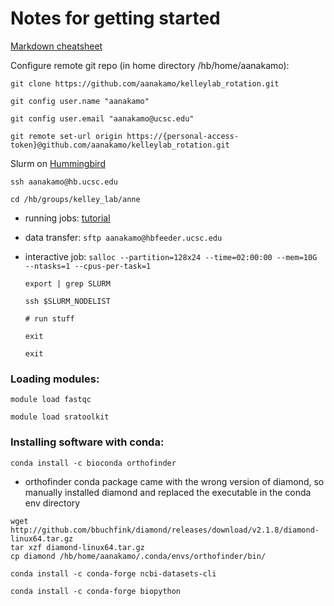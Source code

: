 # Notes for getting started

[Markdown cheatsheet](https://www.markdownguide.org/cheat-sheet/)

Configure remote git repo (in home directory /hb/home/aanakamo): 

`git clone https://github.com/aanakamo/kelleylab_rotation.git`

`git config user.name "aanakamo"` 

`git config user.email "aanakamo@ucsc.edu"` 

`git remote set-url origin https://{personal-access-token}@github.com/aanakamo/kelleylab_rotation.git` 

Slurm on [Hummingbird](https://hummingbird.ucsc.edu/) 

`ssh aanakamo@hb.ucsc.edu`

`cd /hb/groups/kelley_lab/anne`

- running jobs: [tutorial](https://hummingbird.ucsc.edu/documentation/creating-scripts-to-run-jobs/)
- data transfer: `sftp aanakamo@hbfeeder.ucsc.edu`
- interactive job:
    `salloc --partition=128x24 --time=02:00:00 --mem=10G --ntasks=1 --cpus-per-task=1`

    `export | grep SLURM`

    `ssh $SLURM_NODELIST`

    `# run stuff`

    `exit`

    `exit`

### Loading modules:

`module load fastqc`

`module load sratoolkit`

### Installing software with conda:

`conda install -c bioconda orthofinder`
- orthofinder conda package came with the wrong version of diamond, so manually installed diamond and replaced the executable in the conda env directory

~~~
wget http://github.com/bbuchfink/diamond/releases/download/v2.1.8/diamond-linux64.tar.gz
tar xzf diamond-linux64.tar.gz
cp diamond /hb/home/aanakamo/.conda/envs/orthofinder/bin/
~~~

`conda install -c conda-forge ncbi-datasets-cli`

`conda install -c conda-forge biopython`
